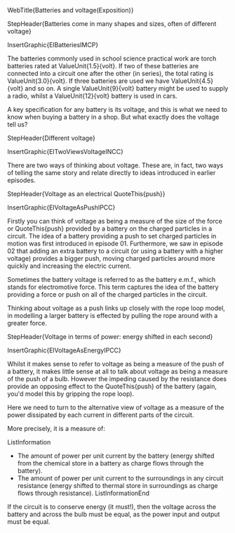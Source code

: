 WebTitle{Batteries and voltage(Exposition)}

StepHeader{Batteries come in many shapes and sizes, often of different voltage}

InsertGraphic{ElBatteriesIMCP}

The batteries commonly used in school science practical work are torch batteries rated at ValueUnit{1.5}{volt}. If two of these batteries are connected into a circuit one after the other (in series), the total rating is ValueUnit{3.0}{volt}. If three batteries are used we have ValueUnit{4.5}{volt} and so on. A single ValueUnit{9}{volt} battery might be used to supply a radio, whilst a ValueUnit{12}{volt} battery is used in cars.

A key specification for any battery is its voltage, and this is what we need to know when buying a battery in a shop. But what exactly does the voltage tell us?

StepHeader{Different voltage}

InsertGraphic{ElTwoViewsVoltageINCC}

There are two ways of thinking about voltage. These are, in fact, two ways of telling the same story and relate directly to ideas introduced in earlier episodes.

StepHeader{Voltage as an electrical QuoteThis{push}}

InsertGraphic{ElVoltageAsPushIPCC}

Firstly you can think of voltage as being a measure of the size of the force or QuoteThis{push} provided by a battery on the charged particles in a circuit. The idea of a battery providing a push to set charged particles in motion was first introduced in episode 01. Furthermore, we saw in episode 02 that adding an extra battery to a circuit (or using a battery with a higher voltage) provides a bigger push, moving charged particles around more quickly and increasing the electric current.

Sometimes the battery voltage is referred to as the battery e.m.f., which stands for electromotive force. This term captures the idea of the battery providing a force or push on all of the charged particles in the circuit.

Thinking about voltage as a push links up closely with the rope loop model, in modelling a larger battery is effected by pulling the rope around with a greater force.

StepHeader{Voltage in terms of power: energy shifted in each second}

InsertGraphic{ElVoltageAsEnergyIPCC}

Whilst it makes sense to refer to voltage as being a measure of the push of a battery, it makes little sense at all to talk about voltage as being a measure of the push of a bulb. However the impeding caused by the resistance does provide an opposing effect to the QuoteThis{push} of the battery (again, you'd model this by gripping the rope loop).

Here we need to turn to the alternative view of voltage as a measure of the power dissipated by each current in different parts of the circuit.

More precisely, it is a measure of:

ListInformation
- The amount of power per unit current by the battery (energy shifted from the chemical store in a battery as charge flows through the battery).
- The amount of power per unit current to the surroundings in any circuit resistance (energy shifted to thermal store in surroundings as charge flows through resistance).
ListInformationEnd

If the circuit is to conserve energy (it must!), then the voltage across the battery and across the bulb must be equal, as the power input and output must be equal.

